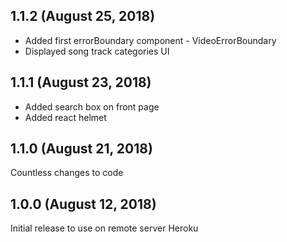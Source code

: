 ## 1.1.2 (August 25, 2018)

* Added first errorBoundary component - VideoErrorBoundary
* Displayed song track categories UI

## 1.1.1 (August 23, 2018)

* Added search box on front page
* Added react helmet

## 1.1.0 (August 21, 2018)

Countless changes to code

## 1.0.0 (August 12, 2018)

Initial release to use on remote server Heroku
